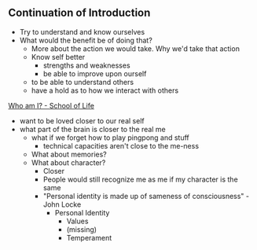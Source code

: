 ## Continuation of Introduction
- Try to understand and know ourselves
- What would the benefit be of doing that?
	- More about the action we would take. Why we'd take that action
	- Know self better
		- strengths and weaknesses
		- be able to improve upon ourself
	- to be able to understand others
	- have a hold as to how we interact with others

[Who am I? - School of Life](https://youtu.be/oocunV4JX4w)

- want to be loved closer to our real self
- what part of the brain is closer to the real me
	- what if we forget how to play pingpong and stuff
		- technical capacities aren't close to the me-ness
	- What about memories? 
	- What about character?
		- Closer
		- People would still recognize me as me if my character is the same
		- "Personal identity is made up of sameness of consciousness" - John Locke
			- Personal Identity
				- Values
				- (missing)
				- Temperament
